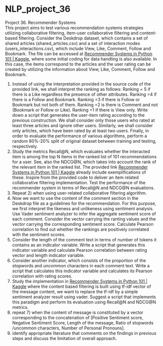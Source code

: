 # NLP_project_36


Project 36. Recommender Systems  
This project aims to test various recommendation systems strategies utilizing collaborative filtering, item-user collaborative filtering and content-based filtering. Consider the Deskdrop dataset, which contains a set of shared articles (shared_articles.csv) and a set of interaction modes (users_interactions.csv), which include View, Like, Comment, Follow and Bookmark. The file can be accessed at [Recommender Systems in Python 101 | Kaggle](https://www.kaggle.com/code/gspmoreira/recommender-systems-in-python-101), where some initial coding for data handling is also available. In this case, the items correspond to the articles and the user rating can be created by utilizing the information about View, Like, Comment, Follow and Bookmark. 
1.	Instead of using the interpretation provided in the source code of the provided link, we shall interpret the ranking as follows: Ranking = 5 if there is a Like regardless the presence of other attributes. Ranking =4 if there is a Follow and Bookmark. Ranking =3 if there is Follow or Bookmark but not both of them. Ranking =2 is there is Comment and not (Bookmark or Follow or Like). Ranking =1 if there is View only. Write down a script that generates the user-item rating according to the previous construction. We shall consider only those users who rated at least three articles and ignore other users. Similarly, we shall consider only articles, which have been rated by at least two users. Finally, in order to evaluate the performance of various algorithms, perform a random 80%-20% split of original dataset between training and testing, respectively.
2.	Study the metrics Recall@N, which evaluates whether the interacted item is among the top N items in the ranked list of 101 recommendations for a user. See, also the NDCG@N, which takes into account the rank of the relevant item in the ranked list. The provided link [Recommender Systems in Python 101 | Kaggle](https://www.kaggle.com/code/gspmoreira/recommender-systems-in-python-101) already include exemplifications of these. Inspire from the provided code to deliver an item related collaborative filtering implementation. Test the performance of the recommender system in terms of Recall@N and NDCG@N evaluations.
3.	Repeat 2) when using user-related collaborative filtering algorithm.
4.	Now we want to use the content of the comment section in the Deskdrop file as a guidelines for the recommendation. For this purpose, we first interpret the likeness and unlikeness using sentiment analysis. Use Vader sentiment analyzer to infer the aggregate sentiment score of each comment. Consider the vector carrying the ranting values and the vector carrying the corresponding sentiment score. Calculate Pearson correlation to find out whether the rankings are positively correlated with the sentiment scores.
5.	Consider the length of the comment text in terms of number of tokens it contains as an indicator variable. Write a script that generates this indicator variable and calculate Pearson correlation between rating vector and length indicator variable. 
6.	Consider another indicator, which consists of the proportion of the stopwords and uncommon characters in each comment text. Write a script that calculates this indicator variable and calculates its Pearson correlation with rating scores.
7.	Study the implementation in [Recommender Systems in Python 101 | Kaggle](https://www.kaggle.com/code/gspmoreira/recommender-systems-in-python-101) where the content based filtering is built using tf-idf vector of the message content, we want to replace the tf-idf by a simple sentiment analyzer result using vader. Suggest a script that implements this paradigm and perform its evaluation using Recall@N and NDCG@N metrics.
8.	repeat 7) when the content of message is constituted by a vector corresponding to the concatenation of [Positive Sentiment score, Negative Sentiment Score, Length of the message, Ratio of stopwords /uncommon characters, Number of Personal Pronouns].   
9.	identify appropriate literature that comments on the findings in previous steps and discuss the limitation of overall approach.
